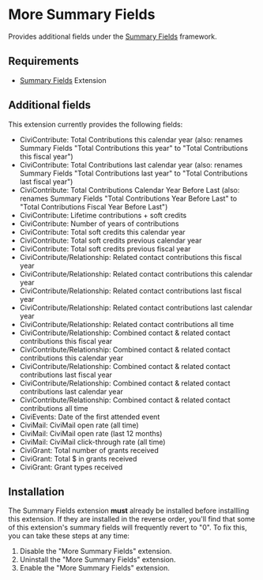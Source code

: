 # More Summary Fields

Provides additional fields under the [Summary Fields](https://civicrm.org/extensions/summary-fields) framework.

## Requirements

* [Summary Fields](https://civicrm.org/extensions/summary-fields) Extension

## Additional fields

This extension currently provides the following fields:

* CiviContribute: Total Contributions this calendar year (also: renames Summary Fields "Total Contributions this year" to "Total Contributions this fiscal year")
* CiviContribute: Total Contributions last calendar year (also: renames Summary Fields "Total Contributions last year" to "Total Contributions last fiscal year")
* CiviContribute: Total Contributions Calendar Year Before Last (also: renames Summary Fields "Total Contributions Year Before Last" to "Total Contributions Fiscal Year Before Last")
* CiviContribute: Lifetime contributions + soft credits
* CiviContribute: Number of years of contributions
* CiviContribute: Total soft credits this calendar year
* CiviContribute: Total soft credits previous calendar year
* CiviContribute: Total soft credits previous fiscal year
* CiviContribute/Relationship: Related contact contributions this fiscal year
* CiviContribute/Relationship: Related contact contributions this calendar year
* CiviContribute/Relationship: Related contact contributions last fiscal year
* CiviContribute/Relationship: Related contact contributions last calendar year
* CiviContribute/Relationship: Related contact contributions all time
* CiviContribute/Relationship: Combined contact & related contact contributions this fiscal year
* CiviContribute/Relationship: Combined contact & related contact contributions this calendar year
* CiviContribute/Relationship: Combined contact & related contact contributions last fiscal year
* CiviContribute/Relationship: Combined contact & related contact contributions last calendar year
* CiviContribute/Relationship: Combined contact & related contact contributions all time
* CiviEvents: Date of the first attended event
* CiviMail: CiviMail open rate (all time)
* CiviMail: CiviMail open rate (last 12 months)
* CiviMail: CiviMail click-through rate (all time)
* CiviGrant: Total number of grants received
* CiviGrant: Total $ in grants received
* CiviGrant: Grant types received

## Installation
The Summary Fields extension **must** already be installed before installling 
this extension. If they are installed in the reverse order, you'll find that some
of this extension's summary fields will frequently revert to "0". To fix this,
you can take these steps at any time:

1. Disable the "More Summary Fields" extension.
2. Uninstall the "More Summary Fields" extension.
3. Enable the "More Summary Fields" extension.